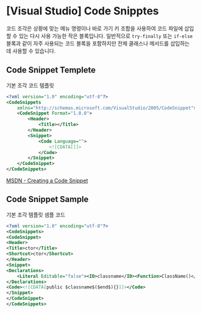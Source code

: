 # [Visual Studio] Code Snipptes

코드 조각은 상황에 맞는 메뉴 명령이나 바로 가기 키 조합을 사용하여 코드 파일에 삽입할 수 있는 다시 사용 가능한 작은 블록입니다.
일반적으로 `try-finally` 또는 `if-else` 블록과 같이 자주 사용되는 코드 블록을 포함하지만 전체 클래스나 메서드를 삽입하는 데 사용할 수 있습니다.

## Code Snippet Templete

기본 조각 코드 템플릿

```xml
<?xml version="1.0" encoding="utf-8"?>
<CodeSnippets
    xmlns="http://schemas.microsoft.com/VisualStudio/2005/CodeSnippet">
    <CodeSnippet Format="1.0.0">
        <Header>
            <Title></Title>
        </Header>
        <Snippet>
            <Code Language="">
                <![CDATA[]]>
            </Code>
        </Snippet>
    </CodeSnippet>
</CodeSnippets>
```
[MSDN - Creating a Code Snippet][ccs]

[ccs]: https://msdn.microsoft.com/en-us/library/ms165394.aspx

## Code Snippet Sample

기본 조각 템플릿 샘플 코드

```xml
<?xml version="1.0" encoding="utf-8"?>
<CodeSnippets>
<CodeSnippet>
<Header>
<Title>ctor</Title>
<Shortcut>ctor</Shortcut>
</Header>
<Snippet>
<Declarations>
    <Literal Editable="false"><ID>classname</ID><Function>ClassName()</Function></Literal>
</Declarations>
<Code><![CDATA[public $classname$($end$){}]]></Code>
</Snippet>
</CodeSnippet>
</CodeSnippets>
```

